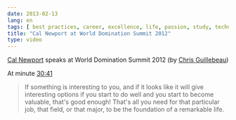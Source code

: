 ```yaml
---
date: 2013-02-13
lang: en
tags: [ best practices, career, excellence, life, passion, study, techniques ]
title: "Cal Newport at World Domination Summit 2012"
type: video
---
```


[Cal Newport](http://calnewport.com/) speaks at World Domination Summit 2012 (by [Chris Guillebeau](https://vimeo.com/48041227))

At minute [30:41](https://vimeo.com/48041227#t=30m41s)

> If something is interesting to you, and if it looks like it will give
> interesting options if you start to do well and you start to become
> valuable, that's good enough! That's all you need for that particular
> job, that field, or that major, to be the foundation of a remarkable
> life.

